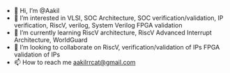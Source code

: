 - 👋 Hi, I’m @Aakil
- 👀 I’m interested in VLSI, SOC Architecture, SOC verification/validation, IP verification, RiscV, verilog, System Verilog FPGA validation
- 🌱 I’m currently learning RiscV architecture, RiscV Advanced Interrupt Architecture, WorldGuard
- 💞️ I’m looking to collaborate on RiscV, verification/validation of IPs FPGA validation of IPs
- 📫 How to reach me aakilrrcat@gmail.com

<!---
Aakil-k/Aakil-k is a ✨ special ✨ repository because its `README.md` (this file) appears on your GitHub profile.
You can click the Preview link to take a look at your changes.
--->
